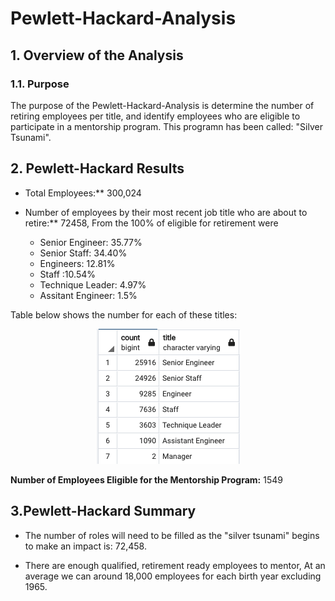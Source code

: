 # Pewlett-Hackard-Analysis
## 1. Overview of the Analysis

### 1.1. Purpose
  The purpose of the Pewlett-Hackard-Analysis is determine the number of retiring employees per title, and identify employees who are eligible to participate in a mentorship program. This programn has been called: "Silver Tsunami".
  
  
## 2. Pewlett-Hackard Results

* Total Employees:** 300,024 

* Number of employees by their most recent job title who are about to retire:** 72458, From the 100% of eligible for retirement were 
  * Senior Engineer: 35.77%  
  * Senior Staff: 34.40% 
  * Engineers: 12.81%
  * Staff :10.54% 
  * Technique Leader: 4.97% 
  * Assitant Engineer: 1.5% 

Table below shows the number for each of these titles:

<p align="center">
  <img src="Retiring_Titles.png">
</p>

**Number of Employees Eligible for the Mentorship Program:** 1549


## 3.Pewlett-Hackard Summary

* The number of roles will need to be filled as the "silver tsunami" begins to make an impact is: 72,458.

* There are enough qualified, retirement ready employees to mentor, At an average we can around 18,000 employees for each birth year excluding 1965. 
